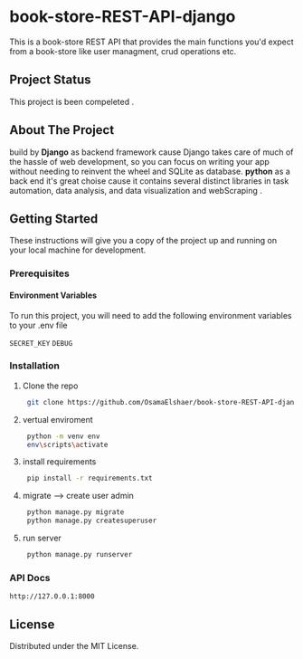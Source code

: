 # book-store-REST-API-django

This is a book-store REST API that provides the main functions you'd expect from a book-store like user managment, crud operations etc.

## Project Status

This project is been compeleted .

## About The Project

build by **Django** as backend framework cause Django takes care of much of the hassle of web development, so you can focus on writing your app without needing to reinvent the wheel and SQLite as database.
**python** as a back end it's great choise cause it contains several distinct libraries in task automation, data analysis, and data visualization and webScraping .

<!-- GETTING STARTED -->

## Getting Started

These instructions will give you a copy of the project up and running on your local machine for development.

### Prerequisites

#### Environment Variables

To run this project, you will need to add the following environment variables to your .env file

`SECRET_KEY`
`DEBUG`

### Installation

1. Clone the repo
    ```sh
     git clone https://github.com/OsamaElshaer/book-store-REST-API-django.git
    ```
2. vertual enviroment
    ```sh
     python -m venv env
     env\scripts\activate
    ```
3. install requirements
    ```sh
     pip install -r requirements.txt
    ```
4. migrate --> create user admin
    ```sh
     python manage.py migrate
     python manage.py createsuperuser
    ```
5. run server
    ```sh
     python manage.py runserver
    ```

### API Docs

    http://127.0.0.1:8000

<!-- LICENSE -->

## License

Distributed under the MIT License.
